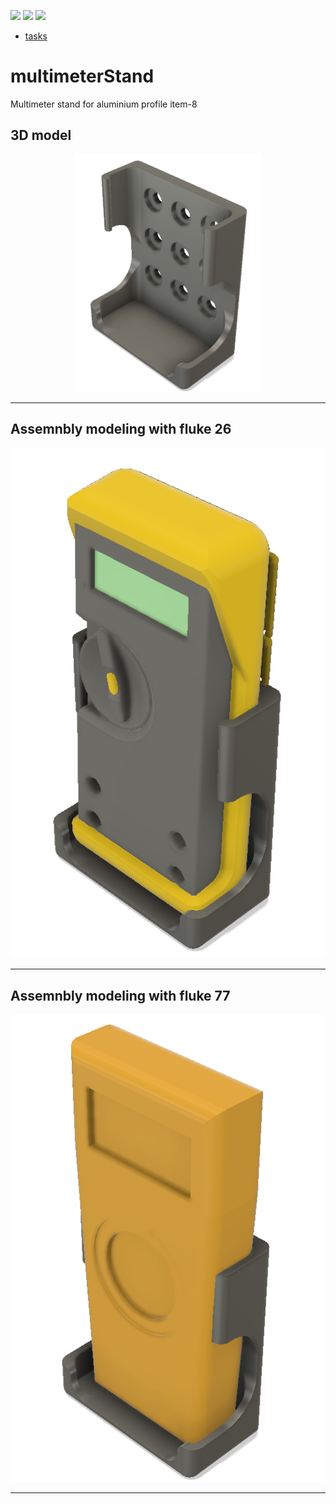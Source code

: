 [![](https://img.shields.io/badge/organization-nikosLab-blue.svg)](https://github.com/iotmodular) 
[![](https://img.shields.io/badge/remote-multimeterStand-green.svg)](https://github.com/nikoschalikias/multimeterStand) 
[![](https://img.shields.io/badge/local-F:\prj\nikosLab\multimeterStand-orange.svg)]() 


* [tasks](tasks.md)


# multimeterStand

Multimeter stand for aluminium profile item-8

## 3D model
<p align="center">
<img
src="img/01.PNG"
width = 300
/>
</p>

----

<!-- pagebreak -->
## Assemnbly modeling with fluke 26
<p align="center">
<img
src="img/02.PNG"
width = 500
/>
</p>

----

<!-- pagebreak -->
## Assemnbly modeling with fluke 77


<p align="center">
<img
src="img/03.PNG"
width = 500
/>
</p>


----


